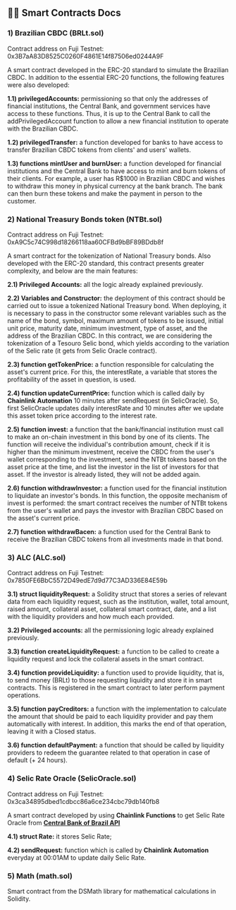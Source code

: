 
## 👩‍💻 Smart Contracts Docs


### 1) Brazilian CBDC (BRLt.sol)
Contract address on Fuji Testnet: 0x3B7aA83D8525C0260F4861E14f87506ed0244A9F

A smart contract developed in the ERC-20 standard to simulate the Brazilian CBDC. In addition to the essential ERC-20 functions, the following features were also developed:

**1.1) privilegedAccounts:** permissioning so that only the addresses of financial institutions, the Central Bank, and government services have access to these functions. Thus, it is up to the Central Bank to call the addPrivilegedAccount function to allow a new financial institution to operate with the Brazilian CBDC.

**1.2) privilegedTransfer:** a function developed for banks to have access to transfer Brazilian CBDC tokens from clients' and users' wallets.

**1.3) functions mintUser and burnUser:** a function developed for financial institutions and the Central Bank to have access to mint and burn tokens of their clients. For example, a user has R$1000 in Brazilian CBDC and wishes to withdraw this money in physical currency at the bank branch. The bank can then burn these tokens and make the payment in person to the customer.

### 2) National Treasury Bonds token (NTBt.sol)
Contract address on Fuji Testnet: 0xA9C5c74C998d18266118aa60CFBd9bBF89BDdb8f

A smart contract for the tokenization of National Treasury bonds. Also developed with the ERC-20 standard, this contract presents greater complexity, and below are the main features:

**2.1) Privileged Accounts:** all the logic already explained previously.

**2.2) Variables and Constructor:** the deployment of this contract should be carried out to issue a tokenized National Treasury bond. When deploying, it is necessary to pass in the constructor some relevant variables such as the name of the bond, symbol, maximum amount of tokens to be issued, initial unit price, maturity date, minimum investment, type of asset, and the address of the Brazilian CBDC. In this contract, we are considering the tokenization of a Tesouro Selic bond, which yields according to the variation of the Selic rate (it gets from Selic Oracle contract).

**2.3) function getTokenPrice:** a function responsible for calculating the asset's current price. For this, the interestRate, a variable that stores the profitability of the asset in question, is used.

**2.4) function updateCurrentPrice:** function which is called daily by **Chainlink Automation** 10 minutes after sendRequest (in SelicOracle). So, first SelicOracle updates daily interestRate and 10 minutes after we update this asset token price according to the interest rate.

**2.5) function invest:** a function that the bank/financial institution must call to make an on-chain investment in this bond by one of its clients. The function will receive the individual's contribution amount, check if it is higher than the minimum investment, receive the CBDC from the user's wallet corresponding to the investment, send the NTBt tokens based on the asset price at the time, and list the investor in the list of investors for that asset. If the investor is already listed, they will not be added again.

**2.6) function withdrawInvestor:** a function used for the financial institution to liquidate an investor's bonds. In this function, the opposite mechanism of invest is performed: the smart contract receives the number of NTBt tokens from the user's wallet and pays the investor with Brazilian CBDC based on the asset's current price.

**2.7) function withdrawBacen:** a function used for the Central Bank to receive the Brazilian CBDC tokens from all investments made in that bond.

### 3) ALC (ALC.sol)
Contract address on Fuji Testnet: 0x7850FE6BbC5572D49edE7d9d77C3AD336E84E59b

**3.1) struct liquidityRequest:** a Solidity struct that stores a series of relevant data from each liquidity request, such as the institution, wallet, total amount, raised amount, collateral asset, collateral smart contract, date, and a list with the liquidity providers and how much each provided.

**3.2) Privileged accounts:** all the permissioning logic already explained previously.

**3.3) function createLiquidityRequest:** a function to be called to create a liquidity request and lock the collateral assets in the smart contract.

**3.4) function provideLiquidity:** a function used to provide liquidity, that is, to send money (BRLt) to those requesting liquidity and store it in smart contracts. This is registered in the smart contract to later perform payment operations.

**3.5) function payCreditors:** a function with the implementation to calculate the amount that should be paid to each liquidity provider and pay them automatically with interest. In addition, this marks the end of that operation, leaving it with a Closed status.

**3.6) function defaultPayment:** a function that should be called by liquidity providers to redeem the guarantee related to that operation in case of default (+ 24 hours).

### 4) Selic Rate Oracle (SelicOracle.sol)
Contract address on Fuji Testnet: 0x3ca34895dbed1cdbcc86a6ce234cbc79db140fb8

A smart contract developed by using **Chainlink Functions** to get Selic Rate Oracle from **[Central Bank of Brazil API](https://api.bcb.gov.br/dados/serie/bcdata.sgs.11/dados/ultimos/1?formato=json)**

**4.1) struct Rate:** it stores Selic Rate;

**4.2) sendRequest:** function which is called by **Chainlink Automation** everyday at 00:01AM to update daily Selic Rate.

### 5) Math (math.sol)
Smart contract from the DSMath library for mathematical calculations in Solidity.
